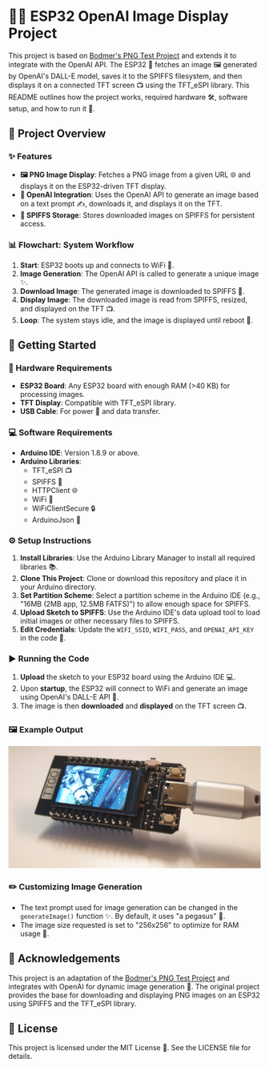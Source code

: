 # 🤖📸 ESP32 OpenAI Image Display Project

This project is based on [Bodmer's PNG Test Project](https://github.com/Bodmer/PNG_TEST_ONLY/tree/master/png_test_url_spiffs_2x) and extends it to integrate with the OpenAI API. The ESP32 🦾 fetches an image 🖼️ generated by OpenAI's DALL-E model, saves it to the SPIFFS filesystem, and then displays it on a connected TFT screen 📺 using the TFT_eSPI library. This README outlines how the project works, required hardware 🛠️, software setup, and how to run it 🚀.

## 📝 Project Overview

### ✨ Features
- **🖼️ PNG Image Display**: Fetches a PNG image from a given URL 🌐 and displays it on the ESP32-driven TFT display.
- **🤖 OpenAI Integration**: Uses the OpenAI API to generate an image based on a text prompt ✍️, downloads it, and displays it on the TFT.
- **💾 SPIFFS Storage**: Stores downloaded images on SPIFFS for persistent access.

### 📊 Flowchart: System Workflow

1. **Start**: ESP32 boots up and connects to WiFi 📶.
2. **Image Generation**: The OpenAI API is called to generate a unique image ✨.
3. **Download Image**: The generated image is downloaded to SPIFFS 📂.
4. **Display Image**: The downloaded image is read from SPIFFS, resized, and displayed on the TFT 📺.
5. **Loop**: The system stays idle, and the image is displayed until reboot 🔄.

## 🚀 Getting Started

### 🔧 Hardware Requirements
- **ESP32 Board**: Any ESP32 board with enough RAM (>40 KB) for processing images.
- **TFT Display**: Compatible with TFT_eSPI library.
- **USB Cable**: For power 🔌 and data transfer.

### 💻 Software Requirements
- **Arduino IDE**: Version 1.8.9 or above.
- **Arduino Libraries**:
  - TFT_eSPI 📺
  - SPIFFS 💾
  - HTTPClient 🌐
  - WiFi 📶
  - WiFiClientSecure 🔒
  - ArduinoJson 📝

### ⚙️ Setup Instructions
1. **Install Libraries**: Use the Arduino Library Manager to install all required libraries 📚.
2. **Clone This Project**: Clone or download this repository and place it in your Arduino directory.
3. **Set Partition Scheme**: Select a partition scheme in the Arduino IDE (e.g., "16MB (2MB app, 12.5MB FATFS)") to allow enough space for SPIFFS.
4. **Upload Sketch to SPIFFS**: Use the Arduino IDE's data upload tool to load initial images or other necessary files to SPIFFS.
5. **Edit Credentials**: Update the `WIFI_SSID`, `WIFI_PASS`, and `OPENAI_API_KEY` in the code 🔑.

### ▶️ Running the Code
1. **Upload** the sketch to your ESP32 board using the Arduino IDE 💻.
2. Upon **startup**, the ESP32 will connect to WiFi and generate an image using OpenAI's DALL-E API 🤖.
3. The image is then **downloaded** and **displayed** on the TFT screen 📺.

### 🖼️ Example Output
![Working Example](working.jpg)

### ✏️ Customizing Image Generation
- The text prompt used for image generation can be changed in the `generateImage()` function ✨. By default, it uses "a pegasus" 🐎.
- The image size requested is set to "256x256" to optimize for RAM usage 📏.

## 🙏 Acknowledgements
This project is an adaptation of the [Bodmer's PNG Test Project](https://github.com/Bodmer/PNG_TEST_ONLY/tree/master/png_test_url_spiffs_2x) and integrates with OpenAI for dynamic image generation 🌟. The original project provides the base for downloading and displaying PNG images on an ESP32 using SPIFFS and the TFT_eSPI library.

## 📜 License
This project is licensed under the MIT License 📄. See the LICENSE file for details.
